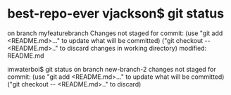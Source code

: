 # best-repo-ever vjackson$ git status
on branch myfeaturebranch
Changes not staged for commit:
        (use "git add <README.md>..." to update what will be committed)
        ("git checkout -- <README.md>.." to discard changes in working directory)
    modified: README.md

imwaterboi$ git status
on branch new-branch-2
changes not staged for commit:
        (use "git add <README.md>..." to update what will be committed)
        ("git checkout -- <README.md>.." to discard)
        

